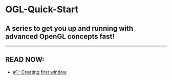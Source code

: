 # OGL-Quick-Start

## A series to get you up and running with advanced OpenGL concepts fast!

---

## READ NOW:

  - [#1 : Creating first window](https://medium.com/@aayushrajubade/ogl-quick-start-series-1-create-your-first-window-cdc8cee824e7)
